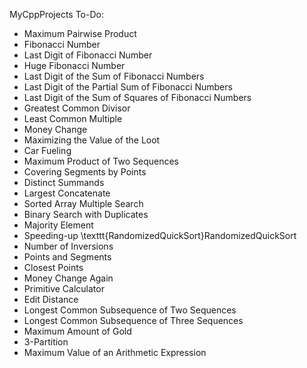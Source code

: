 MyCppProjects
To-Do:
* Maximum Pairwise Product
* Fibonacci Number
* Last Digit of Fibonacci Number
* Huge Fibonacci Number
* Last Digit of the Sum of Fibonacci Numbers
* Last Digit of the Partial Sum of Fibonacci Numbers
* Last Digit of the Sum of Squares of Fibonacci Numbers
* Greatest Common Divisor
* Least Common Multiple
* Money Change
* Maximizing the Value of the Loot
* Car Fueling
* Maximum Product of Two Sequences
* Covering Segments by Points
* Distinct Summands
* Largest Concatenate
* Sorted Array Multiple Search
* Binary Search with Duplicates
* Majority Element
* Speeding-up \texttt{RandomizedQuickSort}RandomizedQuickSort
* Number of Inversions
* Points and Segments
* Closest Points
* Money Change Again
* Primitive Calculator
* Edit Distance
* Longest Common Subsequence of Two Sequences
* Longest Common Subsequence of Three Sequences
* Maximum Amount of Gold
* 3-Partition
* Maximum Value of an Arithmetic Expression
  


